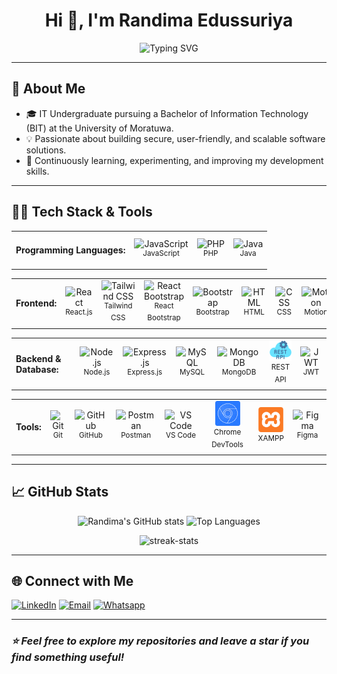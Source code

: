 <h1 align="center">Hi 👋, I'm Randima Edussuriya</h1>

<p align="center">
  <img src="https://readme-typing-svg.herokuapp.com?font=Fira+Code&size=26&duration=3000&pause=500&color=00FFFF&center=true&vCenter=true&width=500&lines=Full+Stack+Web+Developer;MERN+Stack+%7C+MySQL;Problem+Solver+%7C+AI+Enthusiast+" alt="Typing SVG" />
</p>

---

## 🚀 About Me

- 🎓 IT Undergraduate pursuing a Bachelor of Information Technology (BIT) at the University of Moratuwa.
- 💡 Passionate about building secure, user-friendly, and scalable software solutions.
- 🚀 Continuously learning, experimenting, and improving my development skills.

---

## 👨‍💻 Tech Stack & Tools

<table>
  <tr>
    <td><h4>Programming Languages:</h4></td>
    <td align="center">
        <img width="40" src="https://cdn.jsdelivr.net/gh/devicons/devicon@latest/icons/javascript/javascript-original.svg" alt="JavaScript" title="JavaScript"/><br/>
        <sup>JavaScript</sup>
    </td>
    <td align="center">
        <img width="40" src="https://cdn.jsdelivr.net/gh/devicons/devicon@latest/icons/php/php-original.svg" alt="PHP" title="PHP"/><br/>
        <sup>PHP</sup>
    </td>
    <td align="center">
        <img width="40" src="https://cdn.jsdelivr.net/gh/devicons/devicon@latest/icons/java/java-original.svg" alt="Java" title="Java"/><br/>
        <sup>Java</sup>
    </td>
  </tr>
</table>

<table>
  <tr>
    <td><h4>Frontend:</h4></td>
    <td align="center">
        <img width="40" src="https://cdn.jsdelivr.net/gh/devicons/devicon@latest/icons/react/react-original.svg" alt="React" title="React"/><br/>
        <sup>React.js</sup>
    </td>
    <td align="center">
        <img width="40" src="https://cdn.jsdelivr.net/gh/devicons/devicon@latest/icons/tailwindcss/tailwindcss-original.svg" alt="Tailwind CSS" title="Tailwind CSS"/><br/>
        <sup>Tailwind CSS</sup>
    </td>
    <td align="center">
        <img width="40" src="https://cdn.jsdelivr.net/gh/devicons/devicon@latest/icons/reactbootstrap/reactbootstrap-original.svg" alt="React Bootstrap" title="React Bootstrap"/><br/>
        <sup>React Bootstrap</sup>
    </td>
    <td align="center">
        <img width="40" src="https://cdn.jsdelivr.net/gh/devicons/devicon@latest/icons/bootstrap/bootstrap-original.svg" alt="Bootstrap" title="Bootstrap"/><br/>
        <sup>Bootstrap</sup>
    </td>
    <td align="center">
        <img width="40" src="https://cdn.jsdelivr.net/gh/devicons/devicon@latest/icons/html5/html5-original.svg" alt="HTML" title="HTML"/><br/>
        <sup>HTML</sup>
    </td>
    <td align="center">
        <img width="40" src="https://cdn.jsdelivr.net/gh/devicons/devicon@latest/icons/css3/css3-original.svg" alt="CSS" title="CSS"/><br/>
        <sup>CSS</sup>
    </td>
    <td align="center">
        <img width="40" src="https://cdn.brandfetch.io/idDJv1mfrb/w/1080/h/1080/theme/dark/icon.png?c=1bxid64Mup7aczewSAYMX&t=1753779057992" alt="Motion" title="Motion"/><br/>
        <sup>Motion</sup>
    </td>
  </tr>
</table>

<table>
  <tr>
    <td><h4>Backend & Database:</h4></td>
    <td align="center">
        <img width="40" src="https://www.vectorlogo.zone/logos/nodejs/nodejs-icon.svg" alt="Node.js" title="Node.js"/><br/>
        <sup>Node.js</sup>
    </td>
    <td align="center">
        <img width="40" src="https://skillicons.dev/icons?i=express" alt="Express.js" title="Express.js"/><br/>
        <sup>Express.js</sup>
    </td>
    <td align="center">
        <img width="40" src="https://skillicons.dev/icons?i=mysql" alt="MySQL" title="MySQL"/><br/>
        <sup>MySQL</sup>
    </td>
    <td align="center">
        <img width="40" src="https://cdn.jsdelivr.net/gh/devicons/devicon@latest/icons/mongodb/mongodb-original.svg" alt="MongoDB" title="MongoDB"/><br/>
        <sup>MongoDB</sup>
    </td>
    <td align="center">
        <img width="40" src="./assets/rest-api-blue.svg" alt="REST API" title="REST API"/><br/>
        <sup>REST API</sup>
    </td>
    <td align="center">
        <img width="40" src="https://cdn.brandfetch.io/id9sqpmbQ-/w/240/h/240/theme/dark/logo.png?c=1bxid64Mup7aczewSAYMX&t=1756952762953" alt="JWT" title="JWT"/><br/>
        <sup>JWT</sup>
    </td>
  </tr>
</table>

<table>
  <tr>
    <td><h4>Tools:</h4></td>
    <td align="center">
        <img width="40" src="https://cdn.jsdelivr.net/gh/devicons/devicon@latest/icons/git/git-original.svg" alt="Git" title="Git"/><br/>
        <sup>Git</sup>
    </td>
    <td align="center">
        <img width="40" src="https://skillicons.dev/icons?i=github" alt="GitHub" title="GitHub"/><br/>
        <sup>GitHub</sup>
    </td>
    <td align="center">
        <img width="40" src="https://cdn.jsdelivr.net/gh/devicons/devicon@latest/icons/postman/postman-original.svg" alt="Postman" title="Postman"/><br/>
        <sup>Postman</sup>
    </td>
    <td align="center">
        <img width="40" src="https://cdn.jsdelivr.net/gh/devicons/devicon@latest/icons/vscode/vscode-original.svg" alt="VS Code" title="VS Code"/><br/>
        <sup>VS Code</sup>
    </td>
    <td align="center">
        <img width="40" src="./assets/chrome-devtools.svg" alt="Chrome DevTools" title="Chrome DevTools"/><br/>
        <sup>Chrome DevTools</sup>
    </td>
    <td align="center">
        <img width="40" src="./assets/xampp.svg" alt="XAMPP" title="XAMPP"/><br/>
        <sup>XAMPP</sup>
    </td>
    <td align="center">
      <img width="40" src="https://cdn.jsdelivr.net/gh/devicons/devicon@latest/icons/figma/figma-original.svg" alt="Figma" title="Figma"><br>
      <sup>Figma</sup>
    </td>
  </tr>
</table>

---

## 📈 GitHub Stats

<p align="center">
  <img src="https://github-readme-stats.vercel.app/api?username=randima-edussuriya&show_icons=true&theme=dark&hide_border=true&border_radius=10&icon_color=00FFFF&hide_title=true&custom_title=My+GitHub+Stats&text_color=cccccc&ring_color=00ffff" alt="Randima's GitHub stats" />
  <img src="https://github-readme-stats.vercel.app/api/top-langs/?username=randima-edussuriya&layout=compact&theme=dark&hide_border=true&&border_radius=10&text_color=cccccc&title_color=cccccc&&langs_count=8" alt="Top Languages" />
</p>

<p align="center">
  <img src="https://github-readme-streak-stats.herokuapp.com/?user=randima-edussuriya&theme=dark&hide_border=true&border_radius=10&fire=00FFFF&text_color=cccccc&dates=cccccc&sideNums=00ffff" alt="streak-stats"/>
</p>

---

## 🌐 Connect with Me

[![LinkedIn](https://img.shields.io/badge/LinkedIn-0077B5?style=for-the-badge&logo=linkedin&logoColor=ffffff)](https://www.linkedin.com/in/randima-edussuriya/)
[![Email](https://img.shields.io/badge/Email-EA4335?style=for-the-badge&logo=gmail&logoColor=ffffff)](mailto:d.randima.edussuriya@gmail.com)
[![Whatsapp](https://img.shields.io/badge/Whatsapp-25D366?style=for-the-badge&logo=whatsapp&logoColor=ffffff)](https://wa.me/94712179248)

---

### _⭐️ Feel free to explore my repositories and leave a star if you find something useful!_
